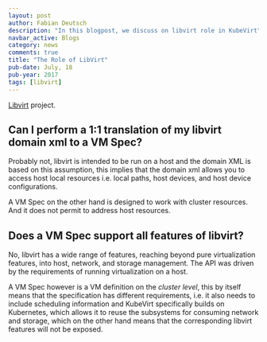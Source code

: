 ```yaml
---
layout: post
author: Fabian Deutsch
description: "In this blogpost, we discuss on libvirt role in KubeVirt"
navbar_active: Blogs
category: news
comments: true
title: "The Role of LibVirt"
pub-date: July, 18
pub-year: 2017
tags: [libvirt]
---
```


[Libvirt](https://libvirt.org) project.

## Can I perform a 1:1 translation of my libvirt domain xml to a VM Spec?

Probably not, libvirt is intended to be run on a host and the domain XML is
based on this assumption, this implies that the domain xml allows you to access
host local resources i.e. local paths, host devices, and host device
configurations.

A VM Spec on the other hand is designed to work with cluster resources. And it
does not permit to address host resources.

## Does a VM Spec support all features of libvirt?

No, libvirt has a wide range of features, reaching beyond pure virtualization
features, into host, network, and storage management. The API was driven by the
requirements of running virtualization on a host.

A VM Spec however is a VM definition on the _cluster level_, this by itself
means that the specification has different requirements, i.e. it also needs to
include scheduling information and KubeVirt specifically builds on Kubernetes, which allows it to reuse the
subsystems for consuming network and storage, which on the other hand means
that the corresponding libvirt features will not be exposed.
